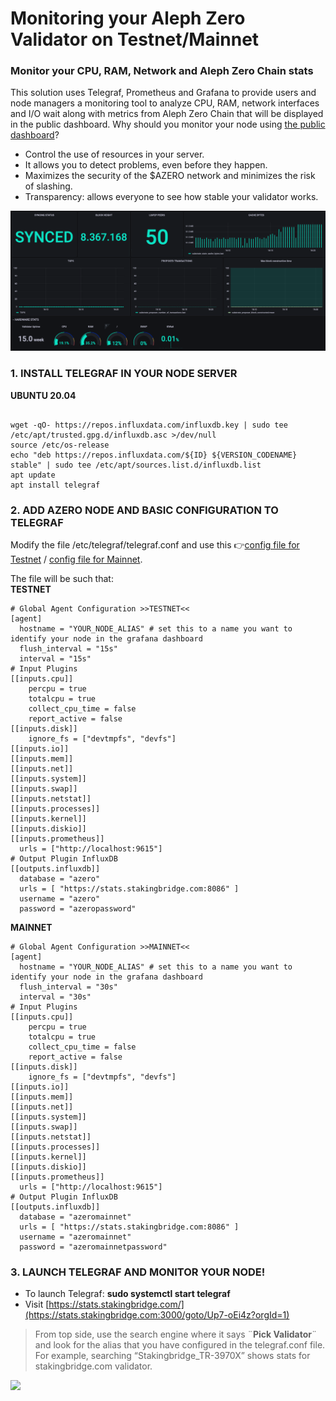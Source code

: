 # Monitoring your Aleph Zero Validator on Testnet/Mainnet

### Monitor your CPU, RAM, Network and Aleph Zero Chain stats

This solution uses Telegraf, Prometheus and Grafana to provide users and node managers a monitoring tool to analyze CPU, RAM, network interfaces and I/O wait along with metrics from Aleph Zero Chain that will be displayed in the public dashboard. Why should you monitor your node using [the public dashboard](https://stats.stakingbridge.com)?	
- Control the use of resources in your server.
- It allows you to detect problems, even before they happen.
- Maximizes the security of the $AZERO network and minimizes the risk of slashing.
- Transparency: allows everyone to see how stable your validator works.

![](https://github.com/StakingBridge/azeromonitor/blob/main/1.png?raw=true)

### 1. INSTALL TELEGRAF IN YOUR NODE SERVER

**UBUNTU 20.04**

```

wget -qO- https://repos.influxdata.com/influxdb.key | sudo tee /etc/apt/trusted.gpg.d/influxdb.asc >/dev/null
source /etc/os-release
echo "deb https://repos.influxdata.com/${ID} ${VERSION_CODENAME} stable" | sudo tee /etc/apt/sources.list.d/influxdb.list
apt update
apt install telegraf

```

### 2. ADD AZERO NODE AND BASIC CONFIGURATION TO TELEGRAF



Modify the file /etc/telegraf/telegraf.conf and use this 👉[config file for Testnet](https://github.com/StakingBridge/azeromonitor/blob/main/telegraf.conf) / [config file for Mainnet](https://github.com/StakingBridge/azeromonitor/blob/main/telegraf.conf).

The file will be such that:\
**TESTNET**
```
# Global Agent Configuration >>TESTNET<<
[agent]
  hostname = "YOUR_NODE_ALIAS" # set this to a name you want to identify your node in the grafana dashboard
  flush_interval = "15s"
  interval = "15s"
# Input Plugins
[[inputs.cpu]]
    percpu = true
    totalcpu = true
    collect_cpu_time = false
    report_active = false
[[inputs.disk]]
    ignore_fs = ["devtmpfs", "devfs"]
[[inputs.io]]
[[inputs.mem]]
[[inputs.net]]
[[inputs.system]]
[[inputs.swap]]
[[inputs.netstat]]
[[inputs.processes]]
[[inputs.kernel]]
[[inputs.diskio]]
[[inputs.prometheus]]
  urls = ["http://localhost:9615"]
# Output Plugin InfluxDB
[[outputs.influxdb]]
  database = "azero"
  urls = [ "https://stats.stakingbridge.com:8086" ] 
  username = "azero"
  password = "azeropassword"

```
**MAINNET**
```
# Global Agent Configuration >>MAINNET<<
[agent]
  hostname = "YOUR_NODE_ALIAS" # set this to a name you want to identify your node in the grafana dashboard
  flush_interval = "30s"
  interval = "30s"
# Input Plugins
[[inputs.cpu]]
    percpu = true
    totalcpu = true
    collect_cpu_time = false
    report_active = false
[[inputs.disk]]
    ignore_fs = ["devtmpfs", "devfs"]
[[inputs.io]]
[[inputs.mem]]
[[inputs.net]]
[[inputs.system]]
[[inputs.swap]]
[[inputs.netstat]]
[[inputs.processes]]
[[inputs.kernel]]
[[inputs.diskio]]
[[inputs.prometheus]]
  urls = ["http://localhost:9615"]
# Output Plugin InfluxDB
[[outputs.influxdb]]
  database = "azeromainnet"
  urls = [ "https://stats.stakingbridge.com:8086" ] 
  username = "azeromainnet"
  password = "azeromainnetpassword"

```

### 3. LAUNCH TELEGRAF AND MONITOR YOUR NODE!

- To launch Telegraf: **sudo systemctl start telegraf**
- Visit [https://stats.stakingbridge.com/](https://stats.stakingbridge.com:3000/goto/Up7-oEi4z?orgId=1)

> From top side, use the search engine where it says ¨**Pick Validator**¨ and look for the alias that you have configured in the telegraf.conf file. For example, searching “Stakingbridge_TR-3970X” shows stats for stakingbridge.com validator.


![](https://github.com/StakingBridge/azeromonitor/blob/main/images/GIFZERO.gif?raw=true)

